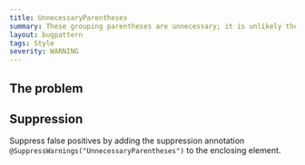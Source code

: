 ```yaml
---
title: UnnecessaryParentheses
summary: These grouping parentheses are unnecessary; it is unlikely the code will be misinterpreted without them
layout: bugpattern
tags: Style
severity: WARNING
---
```


<!--
*** AUTO-GENERATED, DO NOT MODIFY ***
To make changes, edit the @BugPattern annotation or the explanation in docs/bugpattern.
-->


## The problem


## Suppression
Suppress false positives by adding the suppression annotation `@SuppressWarnings("UnnecessaryParentheses")` to the enclosing element.
